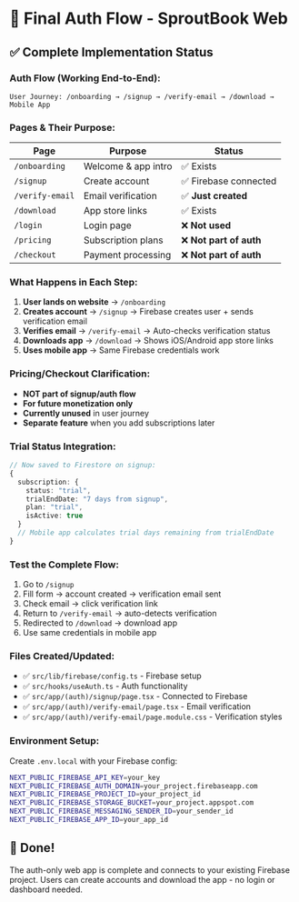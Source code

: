 # 🎯 Final Auth Flow - SproutBook Web

## ✅ Complete Implementation Status

### **Auth Flow (Working End-to-End):**
```
User Journey: /onboarding → /signup → /verify-email → /download → Mobile App
```

### **Pages & Their Purpose:**

| Page | Purpose | Status |
|------|---------|--------|
| `/onboarding` | Welcome & app intro | ✅ Exists |
| `/signup` | Create account | ✅ Firebase connected |
| `/verify-email` | Email verification | ✅ **Just created** |
| `/download` | App store links | ✅ Exists |
| `/login` | Login page | ❌ **Not used** |
| `/pricing` | Subscription plans | ❌ **Not part of auth** |
| `/checkout` | Payment processing | ❌ **Not part of auth** |

### **What Happens in Each Step:**

1. **User lands on website** → `/onboarding`
2. **Creates account** → `/signup` → Firebase creates user + sends verification email
3. **Verifies email** → `/verify-email` → Auto-checks verification status
4. **Downloads app** → `/download` → Shows iOS/Android app store links
5. **Uses mobile app** → Same Firebase credentials work

### **Pricing/Checkout Clarification:**
- **NOT part of signup/auth flow**
- **For future monetization only**
- **Currently unused** in user journey
- **Separate feature** when you add subscriptions later

### **Trial Status Integration:**
```typescript
// Now saved to Firestore on signup:
{
  subscription: {
    status: "trial",
    trialEndDate: "7 days from signup",
    plan: "trial",
    isActive: true
  }
  // Mobile app calculates trial days remaining from trialEndDate
}
```

### **Test the Complete Flow:**
1. Go to `/signup`
2. Fill form → account created → verification email sent
3. Check email → click verification link
4. Return to `/verify-email` → auto-detects verification
5. Redirected to `/download` → download app
6. Use same credentials in mobile app

### **Files Created/Updated:**
- ✅ `src/lib/firebase/config.ts` - Firebase setup
- ✅ `src/hooks/useAuth.ts` - Auth functionality
- ✅ `src/app/(auth)/signup/page.tsx` - Connected to Firebase
- ✅ `src/app/(auth)/verify-email/page.tsx` - Email verification
- ✅ `src/app/(auth)/verify-email/page.module.css` - Verification styles

### **Environment Setup:**
Create `.env.local` with your Firebase config:
```bash
NEXT_PUBLIC_FIREBASE_API_KEY=your_key
NEXT_PUBLIC_FIREBASE_AUTH_DOMAIN=your_project.firebaseapp.com
NEXT_PUBLIC_FIREBASE_PROJECT_ID=your_project_id
NEXT_PUBLIC_FIREBASE_STORAGE_BUCKET=your_project.appspot.com
NEXT_PUBLIC_FIREBASE_MESSAGING_SENDER_ID=your_sender_id
NEXT_PUBLIC_FIREBASE_APP_ID=your_app_id
```

## 🎉 Done!
The auth-only web app is complete and connects to your existing Firebase project. Users can create accounts and download the app - no login or dashboard needed.
